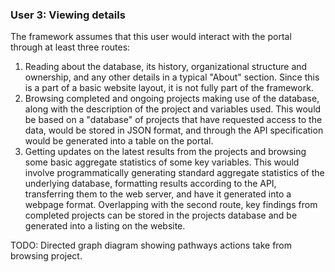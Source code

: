 ### User 3: Viewing details

The framework assumes that this user would interact with the portal
through at least three routes:

1.  Reading about the database, its history, organizational structure
    and ownership, and any other details in a typical "About" section.
    Since this is a part of a basic website layout, it is not fully part
    of the framework.
2.  Browsing completed and ongoing projects making use of the database,
    along with the description of the project and variables used. This
    would be based on a "database" of projects that have requested
    access to the data, would be stored in JSON format, and through the
    API specification would be generated into a table on the portal.
3.  Getting updates on the latest results from the projects and browsing
    some basic aggregate statistics of some key variables. This would
    involve programmatically generating standard aggregate statistics of
    the underlying database, formatting results according to the API,
    transferring them to the web server, and have it generated into a
    webpage format. Overlapping with the second route, key findings from
    completed projects can be stored in the projects database and be
    generated into a listing on the website.

TODO: Directed graph diagram showing pathways actions take from browsing
project.

